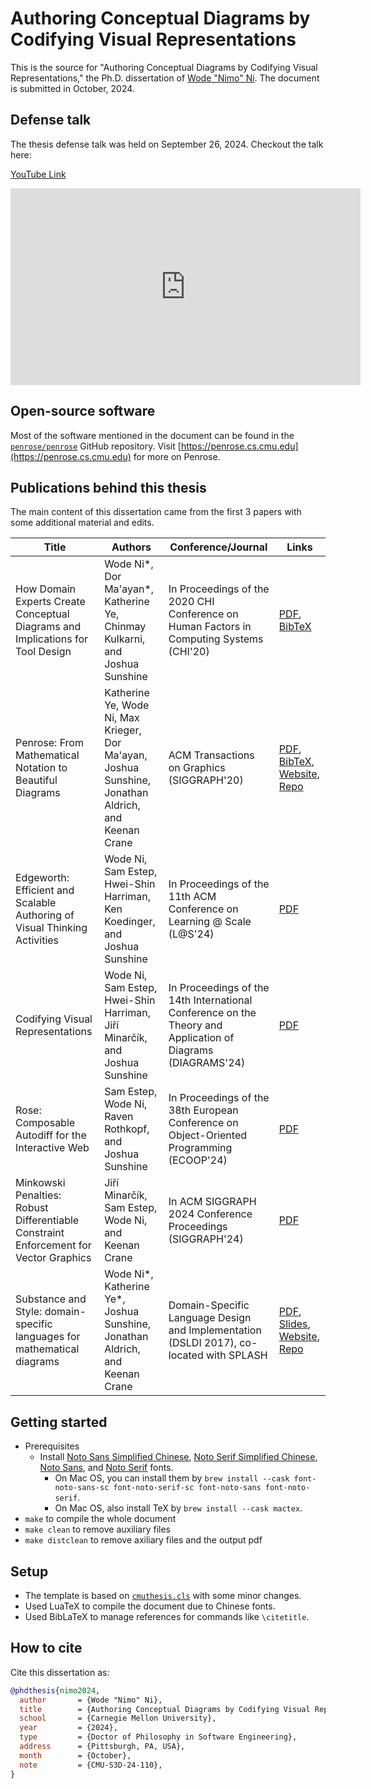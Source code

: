 # Authoring Conceptual Diagrams by Codifying Visual Representations

This is the source for "Authoring Conceptual Diagrams by Codifying Visual Representations," the Ph.D. dissertation of [Wode "Nimo" Ni](https://wodenimoni.com). The document is submitted in October, 2024. 

## Defense talk

The thesis defense talk was held on September 26, 2024. Checkout the talk here:

[YouTube Link](https://youtu.be/gVZJc7_0T14?si=nQD6q5CS39DsR_RM)

<iframe width="560" height="315" src="https://www.youtube.com/embed/gVZJc7_0T14?si=VtESLOEa2ZKqYNoq" title="YouTube video player" frameborder="0" allow="accelerometer; autoplay; clipboard-write; encrypted-media; gyroscope; picture-in-picture; web-share" referrerpolicy="strict-origin-when-cross-origin" allowfullscreen></iframe>

## Open-source software

Most of the software mentioned in the document can be found in the [`penrose/penrose`](https://github.com/penrose/penrose) GitHub repository. Visit [https://penrose.cs.cmu.edu](https://penrose.cs.cmu.edu) for more on Penrose.


## Publications behind this thesis

The main content of this dissertation came from the first 3 papers with some additional material and edits.

| Title                                                                                         | Authors                                                                                                                 | Conference/Journal                                                                              | Links                                                                                                                                                                                                                                                                                                            |
|-----------------------------------------------------------------------------------------------|-------------------------------------------------------------------------------------------------------------------------|-------------------------------------------------------------------------------------------------|------------------------------------------------------------------------------------------------------------------------------------------------------------------------------------------------------------------------------------------------------------------------------------------------------------------|
| How Domain Experts Create Conceptual Diagrams and Implications for Tool Design               | Wode Ni*, Dor Ma'ayan*, Katherine Ye, Chinmay Kulkarni, and Joshua Sunshine                                             | In Proceedings of the 2020 CHI Conference on Human Factors in Computing Systems (CHI'20)                           | [PDF](https://wodenimoni.com/assets/chi-20-natural-diagramming.pdf), [BibTeX](https://wodenimoni.com/assets/chi-20-natural-diagramming.txt)
| Penrose: From Mathematical Notation to Beautiful Diagrams                                    | Katherine Ye, Wode Ni, Max Krieger, Dor Ma'ayan, Joshua Sunshine, Jonathan Aldrich, and Keenan Crane                    | ACM Transactions on Graphics (SIGGRAPH'20)                                                                         | [PDF](http://penrose.ink/media/Penrose_SIGGRAPH2020.pdf), [BibTeX](https://wodenimoni.com/assets/siggraph20-penrose.txt), [Website](http://penrose.ink/siggraph20.html), [Repo](https://github.com/penrose/penrose)                                                   |
| Edgeworth: Efficient and Scalable Authoring of Visual Thinking Activities                     | Wode Ni, Sam Estep, Hwei-Shin Harriman, Ken Koedinger, and Joshua Sunshine                                              | In Proceedings of the 11th ACM Conference on Learning @ Scale (L@S'24)                                   | [PDF](https://wodenimoni.com/assets/las-24-edgeworth.pdf)                                                                                                                                                                                                                 |
| Codifying Visual Representations                                                              | Wode Ni, Sam Estep, Hwei-Shin Harriman, Jiří Minarčík, and Joshua Sunshine                                              | In Proceedings of the 14th International Conference on the Theory and Application of Diagrams (DIAGRAMS'24) | [PDF](https://wodenimoni.com/assets/diagrams-24-penrose.pdf)                                                                                                                                                                                                              |
| Rose: Composable Autodiff for the Interactive Web                                             | Sam Estep, Wode Ni, Raven Rothkopf, and Joshua Sunshine                                                                 | In Proceedings of the 38th European Conference on Object-Oriented Programming (ECOOP'24)               | [PDF](https://arxiv.org/pdf/2402.17743.pdf)                                                                                                                                                                                                                               |
| Minkowski Penalties: Robust Differentiable Constraint Enforcement for Vector Graphics         | Jiří Minarčík, Sam Estep, Wode Ni, and Keenan Crane                                                                     | In ACM SIGGRAPH 2024 Conference Proceedings (SIGGRAPH'24)                                               | [PDF](https://wodenimoni.com/assets/siggraph-24-minkowski.pdf)                                                                                                                                                                                                           |
| Substance and Style: domain-specific languages for mathematical diagrams                      | Wode Ni*, Katherine Ye*, Joshua Sunshine, Jonathan Aldrich, and Keenan Crane                         | Domain-Specific Language Design and Implementation (DSLDI 2017), co-located with SPLASH              | [PDF](https://wodenimoni.com/assets/dsldi.pdf), [Slides](https://wodenimoni.com/assets/dsldi-presentation.pdf), [Website](http://penrose.ink), [Repo](https://github.com/penrose/penrose)



## Getting started

* Prerequisites
  * Install [Noto Sans Simplified Chinese](https://fonts.google.com/noto/specimen/Noto+Sans+SC), [Noto Serif Simplified Chinese](https://fonts.google.com/noto/specimen/Noto+Serif+SC), [Noto Sans](https://fonts.google.com/noto/specimen/Noto+Sans), and [Noto Serif](https://fonts.google.com/noto/specimen/Noto+Serif) fonts. 
	* On Mac OS, you can install them by `brew install --cask font-noto-sans-sc font-noto-serif-sc font-noto-sans font-noto-serif`.
	* On Mac OS, also install TeX by `brew install --cask mactex`.
* `make` to compile the whole document
* `make clean` to remove auxiliary files
* `make distclean` to remove axiliary files and the output pdf

## Setup

* The template is based on [`cmuthesis.cls`](https://github.com/robsimmons/cmu-thesis) with some minor changes.
* Used LuaTeX to compile the document due to Chinese fonts.
* Used BibLaTeX to manage references for commands like `\citetitle`.

## How to cite

Cite this dissertation as:

```bibtex
@phdthesis{nimo2024,
  author       = {Wode "Nimo" Ni},
  title        = {Authoring Conceptual Diagrams by Codifying Visual Representations},
  school       = {Carnegie Mellon University},
  year         = {2024},
  type         = {Doctor of Philosophy in Software Engineering},
  address      = {Pittsburgh, PA, USA},
  month        = {October},
  note         = {CMU-S3D-24-110},
}
```